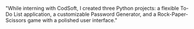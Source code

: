 "While interning with CodSoft, I created three Python projects: a flexible To-Do List application, a customizable Password Generator, and a Rock-Paper-Scissors game with a polished user interface."
